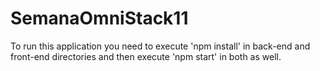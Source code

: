 # SemanaOmniStack11

  To run this application you need to execute 'npm install' in back-end and front-end directories and then execute 'npm start' in both as well.
